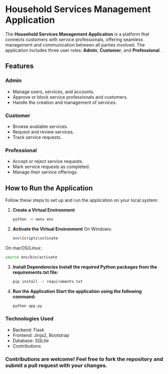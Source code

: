 # Household Services Management Application

The **Household Services Management Application** is a platform that connects customers with service professionals, offering seamless management and communication between all parties involved. The application includes three user roles: **Admin**, **Customer**, and **Professional**.

## Features

### Admin
- Manage users, services, and accounts.
- Approve or block service professionals and customers.
- Handle the creation and management of services.

### Customer
- Browse available services.
- Request and review services.
- Track service requests.

### Professional
- Accept or reject service requests.
- Mark service requests as completed.
- Manage their service offerings.

## How to Run the Application

Follow these steps to set up and run the application on your local system:

1. **Create a Virtual Environment**
   ```bash
   python -m venv env
   
2. **Activate the Virtual Environment**
On Windows:
   ```bash
   env\Scripts\activate
On macOS/Linux:
   ```bash
   source env/bin/activate
   ```
3. **Install Dependencies Install the required Python packages from the requirements.txt file:**
   ```bash
   pip install -r requirements.txt

4. **Run the Application Start the application using the following command:**
   ```bash
   python app.py

### Technologies Used
- Backend: Flask
- Frontend: Jinja2, Bootstrap
- Database: SQLite
- Contributions

### Contributions are welcome! Feel free to fork the repository and submit a pull request with your changes.


